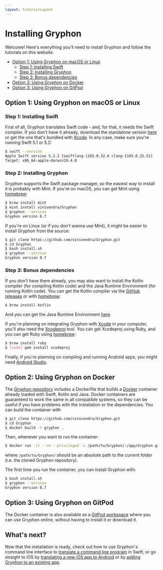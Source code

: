 ```yaml
---
layout: tutorialLayout
---
```


# Installing Gryphon

Welcome! Here's everything you'll need to install Gryphon and follow the tutorials on this website.

- [Option 1: Using Gryphon on macOS or Linux](installingGryphon.html#option-1-using-gryphon-on-macos-or-linux)
	- [Step 1: Installing Swift](installingGryphon.html#step-1-installing-swift)
	- [Step 2: Installing Gryphon](installingGryphon.html#step-2-installing-gryphon)
	- [Step 3: Bonus dependencies](installingGryphon.html#step-3-bonus-dependencies)
- [Option 2: Using Gryphon on Docker](installingGryphon.html#option-2-using-gryphon-on-docker)
- [Option 3: Using Gryphon on GitPod](installingGryphon.html#option-3-using-gryphon-on-gitpod)

## Option 1: Using Gryphon on macOS or Linux

### Step 1: Installing Swift

First of all, Gryphon translates Swift code - and, for that, it needs the Swift compiler. If you don't have it already, download the standalone version [here](https://swift.org/download/) or get the one that's bundled with [Xcode](https://apps.apple.com/us/app/xcode/id497799835). In any case, make sure you're running Swift 5.1 or 5.2:

```` bash
$ swift --version
Apple Swift version 5.2.2 (swiftlang-1103.0.32.6 clang-1103.0.32.51)
Target: x86_64-apple-darwin19.4.0
````

### Step 2: Installing Gryphon

Gryphon supports the Swift package manager, so the easiest way to install it is probably with Mint. If you're on macOS, you can get Mint using [homebrew](https://brew.sh):

```` bash
$ brew install mint
$ mint install vinivendra/Gryphon
$ gryphon --version
Gryphon version 0.7
````

If you're on Linux (or if you don't wanna use Mint), it might be easier to install Gryphon from the source:

```` bash
$ git clone https://github.com/vinivendra/Gryphon.git
$ cd Gryphon
$ bash install.sh
$ gryphon --version
Gryphon version 0.7
````

### Step 3: Bonus dependencies

If you don't have them already, you may also want to install the Kotlin compiler (for compiling Kotlin code) and the Java Runtime Environment (for running Kotlin code). You can get the Kotlin compiler via the [GitHub releases](https://github.com/JetBrains/kotlin/releases/tag/v1.3.72) or with [homebrew](https://brew.sh):

```` bash
$ brew install kotlin
````

And you can get the Java Runtime Environment [here](https://www.oracle.com/java/technologies/javase-jre8-downloads.html).

If you're planning on integrating Gryphon with [Xcode](https://apps.apple.com/us/app/xcode/id497799835) in your computer, you'll also need the [Xcodeproj](https://github.com/CocoaPods/Xcodeproj) tool. You can get Xcodeproj using Ruby, and you can get Ruby using [homebrew](https://brew.sh):

```` bash
$ brew install ruby
$ [sudo] gem install xcodeproj
````

Finally, if you're planning on compiling and running Android apps, you might need [Android Studio](https://developer.android.com/studio/).

## Option 2: Using Gryphon on Docker

The [Gryphon repository](https://github.com/vinivendra/Gryphon) includes a Dockerfile that builds a [Docker](https://www.docker.com) container already loaded with Swift, Kotlin and Java. Docker containers are guaranteed to work the same in all compatible systems, so they can be useful if you have problems with the installation or the dependencies. You can build the container with

```` bash
$ git clone https://github.com/vinivendra/Gryphon.git
$ cd Gryphon
$ docker build -t gryphon .
````

Then, whenever you want to run the container:

```` bash
$ docker run -it --rm --privileged -v /path/to/Gryphon/:/app/Gryphon gryphon
````

where `/path/to/Gryphon/` should be an absolute path to the current folder (i.e. the cloned Gryphon repository).

The first time you run the container, you can install Gryphon with:

```` bash
$ bash install.sh
$ gryphon --version
Gryphon version 0.7
````

## Option 3: Using Gryphon on GitPod

The Docker container is also available as a [GitPod workspace](http://gitpod.io/#github.com/vinivendra/Gryphon) where you can use Gryphon online, without having to install it or download it.

## What's next?

Now that the installation is ready, check out how to use Gryphon's command line interface to [translate a command line program](translatingCommandLinePrograms.html) in Swift, or go straight to iOS by [translating a new iOS app to Android](translatingANewiOSAppToAndroid.html) or by [adding Gryphon to an existing app](addingGryphonToAnExistingApp.html).


